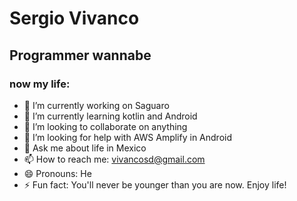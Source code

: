 # Sergio Vivanco
## Programmer wannabe
### now my life:

- 🔭 I’m currently working on Saguaro
- 🌱 I’m currently learning kotlin and Android
- 👯 I’m looking to collaborate on anything
- 🤔 I’m looking for help with AWS Amplify in Android
- 💬 Ask me about life in Mexico
- 📫 How to reach me: vivancosd@gmail.com
- 😄 Pronouns: He
- ⚡ Fun fact: You'll never be younger than you are now. Enjoy life!

<!--
**sergiovivanco/sergiovivanco** is a ✨ _special_ ✨ repository because its `README.md` (this file) appears on your GitHub profile.

Here are some ideas to get you started:

- 🔭 I’m currently working on ...
- 🌱 I’m currently learning ...
- 👯 I’m looking to collaborate on ...
- 🤔 I’m looking for help with ...
- 💬 Ask me about ...
- 📫 How to reach me: ...
- 😄 Pronouns: ...
- ⚡ Fun fact: ...
-->
